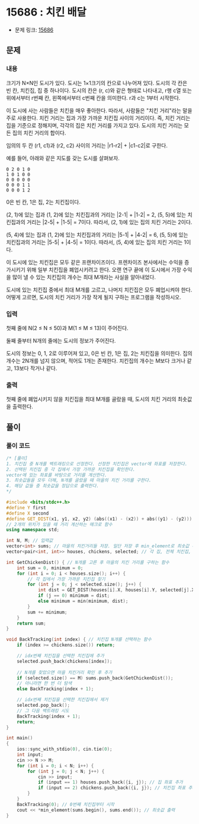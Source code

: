 # 15686 : 치킨 배달
- 문제 링크: [15686](https://www.acmicpc.net/problem/15686)

## 문제
### 내용
크기가 N×N인 도시가 있다. 도시는 1×1크기의 칸으로 나누어져 있다. 도시의 각 칸은 빈 칸, 치킨집, 집 중 하나이다. 도시의 칸은 (r, c)와 같은 형태로 나타내고, r행 c열 또는 위에서부터 r번째 칸, 왼쪽에서부터 c번째 칸을 의미한다. r과 c는 1부터 시작한다.

이 도시에 사는 사람들은 치킨을 매우 좋아한다. 따라서, 사람들은 "치킨 거리"라는 말을 주로 사용한다. 치킨 거리는 집과 가장 가까운 치킨집 사이의 거리이다. 즉, 치킨 거리는 집을 기준으로 정해지며, 각각의 집은 치킨 거리를 가지고 있다. 도시의 치킨 거리는 모든 집의 치킨 거리의 합이다.

임의의 두 칸 (r1, c1)과 (r2, c2) 사이의 거리는 |r1-r2| + |c1-c2|로 구한다.

예를 들어, 아래와 같은 지도를 갖는 도시를 살펴보자.
```
0 2 0 1 0
1 0 1 0 0
0 0 0 0 0
0 0 0 1 1
0 0 0 1 2
```
0은 빈 칸, 1은 집, 2는 치킨집이다.

(2, 1)에 있는 집과 (1, 2)에 있는 치킨집과의 거리는 |2-1| + |1-2| = 2, (5, 5)에 있는 치킨집과의 거리는 |2-5| + |1-5| = 7이다. 따라서, (2, 1)에 있는 집의 치킨 거리는 2이다.

(5, 4)에 있는 집과 (1, 2)에 있는 치킨집과의 거리는 |5-1| + |4-2| = 6, (5, 5)에 있는 치킨집과의 거리는 |5-5| + |4-5| = 1이다. 따라서, (5, 4)에 있는 집의 치킨 거리는 1이다.

이 도시에 있는 치킨집은 모두 같은 프랜차이즈이다. 프렌차이즈 본사에서는 수익을 증가시키기 위해 일부 치킨집을 폐업시키려고 한다. 오랜 연구 끝에 이 도시에서 가장 수익을 많이 낼 수 있는  치킨집의 개수는 최대 M개라는 사실을 알아내었다.

도시에 있는 치킨집 중에서 최대 M개를 고르고, 나머지 치킨집은 모두 폐업시켜야 한다. 어떻게 고르면, 도시의 치킨 거리가 가장 작게 될지 구하는 프로그램을 작성하시오.

### 입력
첫째 줄에 N(2 ≤ N ≤ 50)과 M(1 ≤ M ≤ 13)이 주어진다.

둘째 줄부터 N개의 줄에는 도시의 정보가 주어진다.

도시의 정보는 0, 1, 2로 이루어져 있고, 0은 빈 칸, 1은 집, 2는 치킨집을 의미한다. 집의 개수는 2N개를 넘지 않으며, 적어도 1개는 존재한다. 치킨집의 개수는 M보다 크거나 같고, 13보다 작거나 같다.


### 출력
첫째 줄에 폐업시키지 않을 치킨집을 최대 M개를 골랐을 때, 도시의 치킨 거리의 최솟값을 출력한다.

## 풀이
### 풀이 코드
```cpp
/* [풀이]
1. 치킨집 중 N개를 백트래킹으로 선정한다. 선정한 치킨집은 vector에 좌표를 저장한다.
2. 선택된 치킨집 중 각 집에서 가장 가까운 치킨집을 확인한다.
vector에 있는 좌표를 바탕으로 거리를 계산한다.
3. 최솟값들을 모두 더해, N개를 골랐을 때 마을의 치킨 거리를 구한다.
4. 해당 값들 중 최솟값을 정답으로 출력한다.
*/

#include <bits/stdc++.h>
#define Y first
#define X second
#define GET_DIST(x1, y1, x2, y2) (abs((x1) - (x2)) + abs((y1) - (y2)))
// 2개의 위치가 있을 때 거리 계산하는 매크로 함수
using namespace std;

int N, M; // 입력값
vector<int> sums; // 마을의 치킨거리들 저장. 일단 저장 후 min_element로 최솟값 확인
vector<pair<int, int>> houses, chickens, selected; // 각 집, 전체 치킨집, 선택된 치킨집의 좌료

int GetChickenDist() { // N개를 고른 후 마을의 치킨 거리를 구하는 함수
	int sum = 0, minimum = 0;
	for (int i = 0; i < houses.size(); i++) {
		// 각 집에서 가장 가까운 치킨집 찾기
		for (int j = 0; j < selected.size(); j++) {
			int dist = GET_DIST(houses[i].X, houses[i].Y, selected[j].X, selected[j].Y);
			if (j == 0) minimum = dist;
			else minimum = min(minimum, dist);
		}
		sum += minimum;
	}
	return sum;
}

void BackTracking(int index) { // 치킨집 N개를 선택하는 함수
	if (index >= chickens.size()) return;

	// idx번째 치킨집을 선택한 치킨집에 추가
	selected.push_back(chickens[index]);
	
	// N개를 찾았으면 마을 치킨거리 확인 후 추가
	if (selected.size() == M) sums.push_back(GetChickenDist()); 
	// 아니라면 한 번 더 탐색
	else BackTracking(index + 1);

	// idx번째 치킨집을 선택한 치킨집에서 제거
	selected.pop_back();
	// 그 다음 백트래킹 시도
	BackTracking(index + 1);
	return;
}

int main()
{
	ios::sync_with_stdio(0), cin.tie(0);
	int input;
	cin >> N >> M;
	for (int i = 0; i < N; i++) {
		for (int j = 0; j < N; j++) {
			cin >> input;
			if (input == 1) houses.push_back({i, j}); // 집 좌표 추가
			if (input == 2) chickens.push_back({i, j}); // 치킨집 좌표 추가
		}
	}
	BackTracking(0); // 0번째 치킨집부터 시작
	cout << *min_element(sums.begin(), sums.end()); // 최솟값 출력
}
```